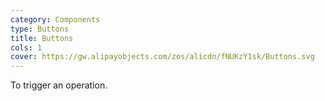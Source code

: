 ```yaml
---
category: Components
type: Buttons
title: Buttons
cols: 1
cover: https://gw.alipayobjects.com/zos/alicdn/fNUKzY1sk/Buttons.svg
---
```


To trigger an operation.
